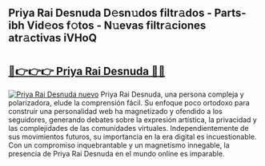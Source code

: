 ## Priya Rai Desnuda D𝚎sn𝚞dos filtr𝚊dos - Parts-ibh Vid𝚎os f𝚘tos - N𝚞evas filtr𝚊ciones atr𝚊ctivas iVHoQ

# <h2><a href="http://mbc7bwr.tromn.icu/?c=Priya+Rai+Desnuda">🔗👉👉👉 Priya Rai Desnuda 🔗🔗</a></h2>

[![Priya Rai Desnuda nuevo](https://i.imgur.com/pEAQMta.gif)](http://mbc7bwr.tromn.icu/?c=Priya+Rai+Desnuda)
Priya Rai Desnuda, una persona compleja y polarizadora, elude la comprensión fácil. Su enfoque poco ortodoxo para construir una personalidad web ha magnetizado y ofendido a los seguidores, generando debates sobre la expresión artística, la privacidad y las complejidades de las comunidades virtuales. Independientemente de sus movimientos futuros, su importancia en la era digital es incuestionable. Con un compromiso inquebrantable y un magnetismo innegable, la presencia de Priya Rai Desnuda en el mundo online es imparable.
